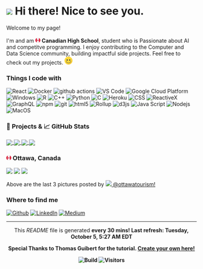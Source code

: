 <h1><img src="https://emojis.slackmojis.com/emojis/images/1531849430/4246/blob-sunglasses.gif?1531849430" width="30"/> Hi there! Nice to see you.</h1>

<p>Welcome to my page! </br></br> I'm  and am <img src='./Images/canada.svg' width="13"/> <b>Canadian High School</b>, 
student who is Passionate about AI and competitve programming. I enjoy contributing to the Computer and Data Science community, building impactful side projects. 
Feel free to check out my projects. <img src='./Images/smile.svg' width="21"/> </p>

<h3>Things I code with</h3>

<p>
  <img alt="React" src="https://img.shields.io/badge/-React-45b8d8?style=flat-square&logo=react&logoColor=white" />
  <img alt="Docker" src="https://img.shields.io/badge/-Docker-46a2f1?style=flat-square&logo=docker&logoColor=white" />
  <img alt="github actions" src="https://img.shields.io/badge/-Github_Actions-2088FF?style=flat-square&logo=github-actions&logoColor=white" />
  <img alt="VS Code" src="https://img.shields.io/badge/-VS_Code-007ACC?style=flat-square&logo=visual-studio-code&logoColor=white" /> 
  <img alt="Google Cloud Platform" src="https://img.shields.io/badge/-Google_Cloud_Platform-1a73e8?style=flat-square&logo=google-cloud&logoColor=white" />
  <img alt="Windows" src="https://img.shields.io/badge/-Windows-0078D6?style=flat-square&logo=windows&logoColor=white" />
  <img alt="R" src="https://img.shields.io/badge/-R-276DC3?style=flat-square&logo=r&logoColor=white" />
  <img alt="C++" src="https://img.shields.io/badge/-C++-00599C?style=flat-square&logo=c%2B%2B&logoColor=white" />
  <img alt="Python" src="https://img.shields.io/badge/-Python-3776AB?style=flat-square&logo=python&logoColor=white" />
  <img alt="C" src="https://img.shields.io/badge/-C-5849BE?style=flat-square&logo=c&logoColor=white" />
  <img alt="Heroku" src="https://img.shields.io/badge/-Heroku-430098?style=flat-square&logo=heroku&logoColor=white" />
  <img alt="CSS" src="https://img.shields.io/badge/-CSS-764ABC?style=flat-square&logo=CSS3&logoColor=white" />
  <img alt="ReactiveX" src="https://img.shields.io/badge/-RxJs-B7178C?style=flat-square&logo=reactivex&logoColor=white" />
  <img alt="GraphQL" src="https://img.shields.io/badge/-GraphQL-E10098?style=flat-square&logo=graphql&logoColor=white" />
  <img alt="npm" src="https://img.shields.io/badge/-NPM-CB3837?style=flat-square&logo=npm&logoColor=white" />
  <img alt="git" src="https://img.shields.io/badge/-Git-F05032?style=flat-square&logo=git&logoColor=white" />
  <img alt="html5" src="https://img.shields.io/badge/-HTML5-E34F26?style=flat-square&logo=html5&logoColor=white" />
  <img alt="Rollup" src="https://img.shields.io/badge/-Rollup-EC4A3F?style=flat-square&logo=rollup.js&logoColor=white" />
  <img alt="d3js" src="https://img.shields.io/badge/-D3.js-F9A03C?style=flat-square&logo=d3.js&logoColor=white" />
  <img alt="Java Script" src="https://img.shields.io/badge/-Java_Script-F7DF1E?style=flat-square&logo=javascript&logoColor=white" />
  <img alt="Nodejs" src="https://img.shields.io/badge/-Nodejs-43853d?style=flat-square&logo=Node.js&logoColor=white" />
  <img alt="MacOS" src="https://img.shields.io/badge/-MacOS-000000?style=flat-square&logo=MacOS&logoColor=white" />
</p>

<h3>🎁 Projects & 📈 GitHub Stats</h3>

<a href="https://github.com/EricKarpovits/">
  <img align="center" src="https://github-readme-stats.vercel.app/api/top-langs/?username=EricKarpovits&html&title_color=ffffff&text_color=c9cacc&icon_color=2bbc8a&bg_color=1d1f21" />
</a>

<a href="https://github.com/EricKarpovits/">
  <img align="center" src="https://github-readme-stats.vercel.app/api?username=EricKarpovits&hide=issues&show_icons=true&line_height=27&count_private=true&title_color=ffffff&text_color=c9cacc&icon_color=2bbc8a&bg_color=1d1f21" />
</a>

<a href="https://github.com/EricKarpovits/Big-Data-Challenge-2020-2021">
  <img align="center" src="https://github-readme-stats.vercel.app/api/pin/?username=EricKarpovits&repo=Big-Data-Challenge-2020-2021&title_color=ffffff&text_color=c9cacc&icon_color=2bbc8a&bg_color=1d1f21" />
</a>

<a href="https://github.com/EricKarpovits/Graphical-Sorting-Tool">
  <img align="center" src="https://github-readme-stats.vercel.app/api/pin/?username=EricKarpovits&repo=Sorting-Visualizer-Tool&title_color=ffffff&text_color=c9cacc&icon_color=2bbc8a&bg_color=1d1f21" />
</a>

<h3> <img src='./Images/canada.svg' width="13"/> Ottawa, Canada</h3>
<p><img width="200" src="https:&#x2F;&#x2F;www.picuki.com&#x2F;hosted-by-instagram&#x2F;url&#x3D;https%3A%7C%7C%7C%7Cinstagram.fiev22-2.fna.fbcdn.net%7C%7Cv%7C%7Ct51.2885-15%7C%7Csh0.08%7C%7Ce35%7C%7Cc0.129.1080.1080a%7C%7Cs640x640%7C%7C244052033_2878552969123093_1375619046274554305_n.jpg%3F_nc_ht%3Dinstagram.fiev22-2.fna.fbcdn.net%26_nc_cat%3D101%26_nc_ohc%3DQ5KDzsniRQcAX8T_91f%26edm%3DAAWvnRQBAAAA%26ccb%3D7-4%26oh%3Da57443aa5dea38d0656d00b37c9536f0%26oe%3D616274B4%26_nc_sid%3De7738c" /> <img width="200" src="https:&#x2F;&#x2F;www.picuki.com&#x2F;hosted-by-instagram&#x2F;url&#x3D;https%3A%7C%7C%7C%7Cinstagram.fiev22-2.fna.fbcdn.net%7C%7Cv%7C%7Ct51.2885-15%7C%7Csh0.08%7C%7Ce35%7C%7Cc186.0.708.708a%7C%7Cs640x640%7C%7C244205732_271039088211323_4053286437274705668_n.jpg%3F_nc_ht%3Dinstagram.fiev22-2.fna.fbcdn.net%26_nc_cat%3D111%26_nc_ohc%3DOqu7uWw3QwQAX-j9UZh%26edm%3DAAWvnRQBAAAA%26ccb%3D7-4%26oh%3D366f8ea4019301f587d5a4c5e82d69d3%26oe%3D61630635%26_nc_sid%3De7738c" /> <img width="200" src="https:&#x2F;&#x2F;www.picuki.com&#x2F;hosted-by-instagram&#x2F;url&#x3D;https%3A%7C%7C%7C%7Cinstagram.fiev22-2.fna.fbcdn.net%7C%7Cv%7C%7Ct51.2885-15%7C%7Csh0.08%7C%7Ce35%7C%7Cc107.0.868.868a%7C%7Cs640x640%7C%7C243977768_673787903591257_5843150083123103771_n.jpg%3F_nc_ht%3Dinstagram.fiev22-2.fna.fbcdn.net%26_nc_cat%3D101%26_nc_ohc%3Dhb8KjaSJP7AAX_u9zTV%26edm%3DAAWvnRQBAAAA%26ccb%3D7-4%26oh%3D07b56dcea585570f3d041a54f6e14b2a%26oe%3D6161C24B%26_nc_sid%3De7738c" /></p>
<p>Above are the last 3 pictures posted by <a href="https://www.instagram.com/ottawatourism/" target="_blank"><img src="https://upload.wikimedia.org/wikipedia/commons/thumb/e/e7/Instagram_logo_2016.svg/1024px-Instagram_logo_2016.svg.png" width="20"/> @ottawatourism!</a><br/></p>
<h3>Where to find me</h3>
<p><a href="https://github.com/erickarpovits" target="_blank"><img alt="Github" src="https://img.shields.io/badge/GitHub-%2312100E.svg?&style=for-the-badge&logo=Github&logoColor=white" /></a> <a href="https://www.linkedin.com/in/eric-karpovits/" target="_blank"><img alt="LinkedIn" src="https://img.shields.io/badge/linkedin-%230077B5.svg?&style=for-the-badge&logo=linkedin&logoColor=white" /></a> <a href="https://medium.com/@erickarpovits" target="_blank"><img alt="Medium" src="https://img.shields.io/badge/medium-%2312100E.svg?&style=for-the-badge&logo=medium&logoColor=white" /></a>
</p>

------------
<p align="center">This <i>README</i> file is generated <b>every 30 mins!<b/> Last refresh: Tuesday, October 5, 5:27 AM EDT</p>
<p align="center">Special Thanks to Thomas Guibert for the tutorial. <a href="https://medium.com/@th.guibert/how-to-create-a-self-updating-readme-md-for-your-github-profile-f8b05744ca91">Create your own here!</a></p>
<p align="center"> <img alt="Build" src="https://img.shields.io/github/workflow/status/erickarpovits/erickarpovits/README%20build" /> <img alt="Visitors" src="https://visitor-badge.glitch.me/badge?page_id=erickarpovits" /> </p>
